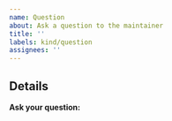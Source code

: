 ```yaml
---
name: Question
about: Ask a question to the maintainer
title: ''
labels: kind/question
assignees: ''
---
```


## Details

**Ask your question:**

<!-- Note: A clear and concise query of what you want to ask. -->

<!-- Besides asking here, you can also ask in the discussion tab, Discord, or on the HASS forum -->

<!-- HASS Community: https://community.home-assistant.io/ -->
<!-- Discord: https://discord.gg/c5DvZ4e -->
